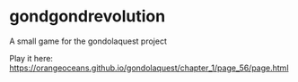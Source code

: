 # gondgondrevolution
A small game for the gondolaquest project

Play it here: https://orangeoceans.github.io/gondolaquest/chapter_1/page_56/page.html
